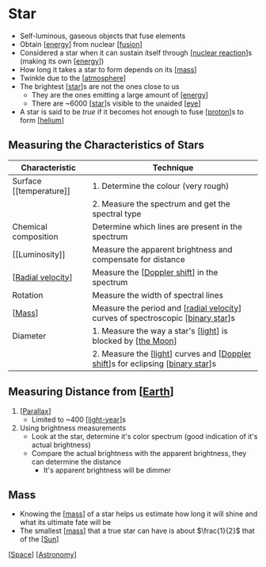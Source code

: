 # Star

- Self-luminous, gaseous objects that fuse elements
- Obtain [[energy]] from nuclear [[fusion]]
- Considered a star when it can sustain itself through  [[nuclear reaction]]s (making its own [[energy]])
- How long it takes a star to form depends on its [[mass]]
- Twinkle due to the [[atmosphere]]
- The brightest [[star]]s are not the ones close to us
  - They are the ones emitting a large amount of [[energy]]
  - There are ~6000 [[star]]s visible to the unaided [[eye]]
- A star is said to be *true* if it becomes hot enough to fuse [[proton]]s to form [[helium]]

## Measuring the Characteristics of Stars

| Characteristic          | Technique                                                                             |
| ----------------------- | ------------------------------------------------------------------------------------- |
| Surface [[temperature]] | 1. Determine the colour (very rough)                                                  |
|                         | 2. Measure the spectrum and get the spectral type                                     |
| Chemical composition    | Determine which lines are present in the spectrum                                     |
| [[Luminosity]]          | Measure the apparent brightness and compensate for distance                           |
| [[Radial velocity]]     | Measure the [[Doppler shift]] in the spectrum                                         |
| Rotation                | Measure the width of spectral lines                                                   |
| [[Mass]]                | Measure the period and [[radial velocity]] curves of spectroscopic [[binary star]]s   |
| Diameter                | 1. Measure the way a star's [[light]] is blocked by [[the Moon]]                      |
|                         | 2. Measure the [[light]] curves and [[Doppler shift]]s for eclipsing [[binary star]]s |

## Measuring Distance from [[Earth]]

1. [[Parallax]]
   - Limited to ~400 [[light-year]]s
2. Using brightness measurements
   - Look at the star, determine it's color spectrum (good indication of it's actual brightness)
   - Compare the actual brightness with the apparent brightness, they can determine the distance
     - It's apparent brightness will be dimmer

## Mass

- Knowing the [[mass]] of a star helps us estimate how long it will shine and what its ultimate fate will be
- The smallest [[mass]] that a true star can have is about $\frac{1}{2}$ that of the [[Sun]]

[[Space]] [[Astronomy]]

[//begin]: # "Autogenerated link references for markdown compatibility"
[energy]: energy "Energy"
[fusion]: fusion "Fusion"
[nuclear reaction]: nuclear-reaction "Nuclear Reaction"
[mass]: mass "Mass"
[atmosphere]: atmosphere "Atmosphere"
[star]: star "Star"
[eye]: eye "Eye"
[proton]: proton "Proton"
[helium]: helium "Helium"
[radial velocity]: radial-velocity "Radial Velocity"
[Doppler shift]: doppler-shift "Doppler Shift"
[Mass]: mass "Mass"
[binary star]: binary-star "Binary Star"
[light]: light "Light"
[the Moon]: the-moon "The Moon"
[Earth]: earth "Earth 🜨"
[Parallax]: parallax "Parallax"
[light-year]: light-year "Light-year"
[Sun]: sun "Sun"
[Space]: space "Space"
[Astronomy]: astronomy "Astronomy"
[//end]: # "Autogenerated link references"
